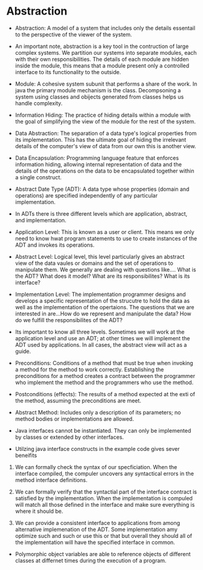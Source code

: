 # Abstraction

* Abstraction: A model of a system that includes only the details essentail to the perspective of the viewer of the system. 

* An important note, abstraction is a key tool in the contruction of large complex systems. We partition our systems into separate modules, each with their own responsibilities. The details of each module are hidden inside the module, this means that a module present only a controlled interface to its functionality to the outside. 

* Module: A cohesive system subunit that performs a share of the work. In java the primary module mechanism is the class. Decompsoning a system using classes and obijects generated from classes helps us handle complexity. 

* Information Hiding: The practice of hiding details within a module with the goal of simplifying the view of the module for the rest of the system.

* Data Abstraction: The separation of a data type's logical properties from its implementation. This has the ultimate goal of hiding the irrelevant details of the computer's view of data from our own this is another view. 

* Data Encapsulation: Programming language feature that enforces information hiding, allowing internal representation of data and the details of the operations on the data to be encapsulated together within a single construct.

* Abstract Date Type (ADT): A data type whose properties (domain and operations) are specified independently of any particular implementation. 

* In ADTs there is three different levels which are application, abstract, and implementation. 

* Application Level: This is known as a user or client. This means we only need to know hwat program statements to use to create instances of the ADT and invokes its operations. 

* Abstract Level: Logical level, this level particularly gives an abstract view of the data vaules or domains and the set of operations to manipulate them. We generally are dealing with questions like.... What is the ADT? What does it model? What are its responsibilites? What is its interface?

* Implementation Level: The implementation programmer designs and develops a specific representation of the strucutre to hold the data as well as the implementation of the opertaions. The questions that we are interested in are...How do we represent and manipulate the data? How do we fulfill the responsibilites of the ADT?

* Its important to know all three levels. Sometimes we will work at the application level and use an ADT; at other times we will implement the ADT used by applications. In all cases, the abstract view will act as a guide. 

* Preconditions: Conditions of a method that must be true when invoking a method for the method to work correctly. Establishing the preconditions for a method creates a contract between the programmer who implement the method and the programmers who use the method. 

* Postconditions (effects): The results of a method expected at the exti of the method, assuming the preconditions are meet. 

* Abstract Method: Includes only a description of its parameters; no method bodies or implementations are allowed.  

* Java interfaces cannot be instantiated. They can only be implemented by classes or extended by other interfaces. 

* Utilzing java interface constructs in the example code gives sever beneifits

1. We can formally check the syntax of our specficiation. When the interface compiled, the compuler uncovers any syntactical errors in the method interface definitions.

2. We can formally verify that the syntactial part of the interface contract is satisfied by the implementation. When the implementation is compuled will match all those defined in the interface and make sure everything is where it should be. 

3. We can provide a consistent interface to applications from among alternative implemenation of the ADT. Some implementation amy optimize such and such or use this or that but overall they should all of the implementation will have the specified interface in common. 

* Polymorphic object variables are able to reference objects of different classes at differnet times during the execution of a program.  


